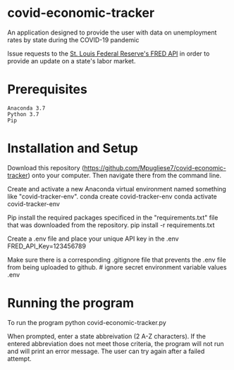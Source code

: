 # covid-economic-tracker

An application designed to provide the user with data on unemployment rates by state during the COVID-19 pandemic

Issue requests to the [St. Louis Federal Reserve's FRED API](https://fred.stlouisfed.org/) in order to provide an update on a state's labor market.

# Prerequisites
    Anaconda 3.7
    Python 3.7
    Pip

# Installation and Setup
Download this repository (https://github.com/Mpugliese7/covid-economic-tracker) onto your computer. Then navigate there from the command line. 

Create and activate a new Anaconda virtual environment named something like "covid-tracker-env". 
    conda create covid-tracker-env
    conda activate covid-tracker-env

Pip install the required packages specificed in the "requirements.txt" file that was downloaded from the repository.
    pip install -r requirements.txt

Create a .env file and place your unique API key in the .env
    FRED_API_Key=123456789

Make sure there is a corresponding .gitignore file that prevents the .env file from being uploaded to github.
    # ignore secret environment variable values
    .env

# Running the program
To run the program
    python covid-economic-tracker.py

When prompted, enter a state abbreivation (2 A-Z characters). If the entered abbreviation does not meet those criteria, the program will not run and will print an error message. The user can try again after a failed attempt.

